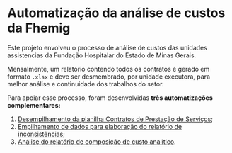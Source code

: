 # Automatização da análise de custos da Fhemig

Este projeto envolveu o processo de análise de custos das unidades assistencias da Fundação Hospitalar do Estado de Minas Gerais. 

Mensalmente, um relatório contendo todos os contratos é gerado em formato `.xlsx` e deve ser desmembrado, por unidade executora, para melhor análise e continuidade dos trabalhos do setor.  

Para apoiar esse processo, foram desenvolvidas **três automatizações complementares:**

1. [Desempilhamento da planilha Contratos de Prestação de Serviços](desempilhamento.md);
2. [Empilhamento de dados para elaboração do relatório de inconsistências]();
3. [Análise do relatório de composição de custo analítico](analise_boletim_custos.md). 



